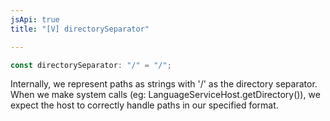 ```yaml
---
jsApi: true
title: "[V] directorySeparator"

---
```

```ts
const directorySeparator: "/" = "/";
```

Internally, we represent paths as strings with '/' as the directory separator.
When we make system calls (eg: LanguageServiceHost.getDirectory()),
we expect the host to correctly handle paths in our specified format.
